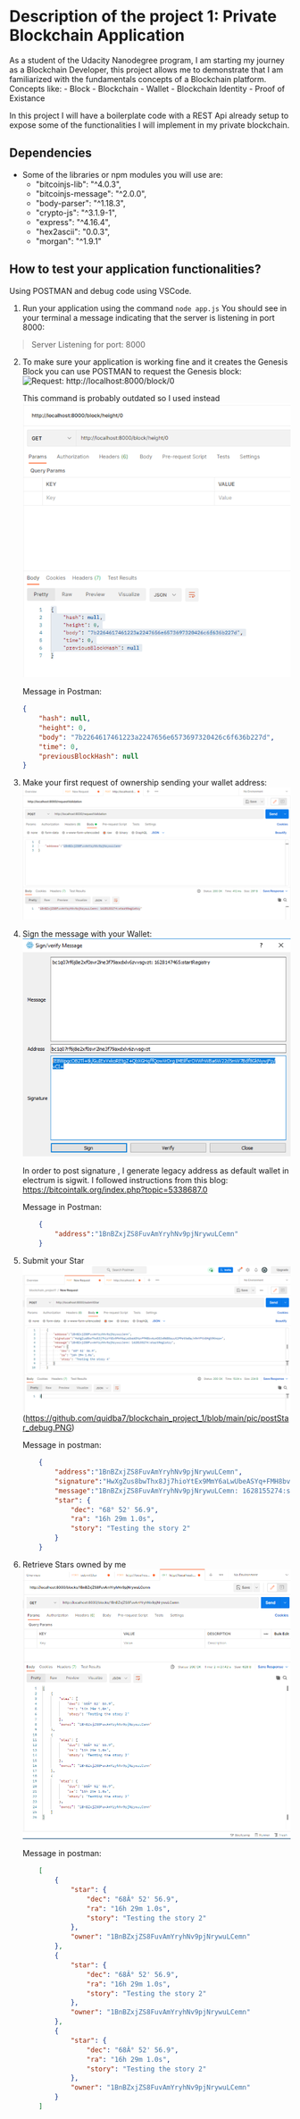 # Description of the project 1: Private Blockchain Application

As a student of the Udacity Nanodegree program, I am starting my journey as a Blockchain Developer, this project allows me to demonstrate
that I am familiarized with the fundamentals concepts of a Blockchain platform.
Concepts like:
    - Block
    - Blockchain
    - Wallet
    - Blockchain Identity
    - Proof of Existance

In this project I will have a boilerplate code with a REST Api already setup to expose some of the functionalities
I will implement in my private blockchain.

## Dependencies

- Some of the libraries or npm modules you will use are:
    - "bitcoinjs-lib": "^4.0.3",
    - "bitcoinjs-message": "^2.0.0",
    - "body-parser": "^1.18.3",
    - "crypto-js": "^3.1.9-1",
    - "express": "^4.16.4",
    - "hex2ascii": "0.0.3",
    - "morgan": "^1.9.1"


## How to test your application functionalities?

Using POSTMAN and debug code using VSCode.

1. Run your application using the command `node app.js`
You should see in your terminal a message indicating that the server is listening in port 8000:
> Server Listening for port: 8000

2. To make sure your application is working fine and it creates the Genesis Block you can use POSTMAN to request the Genesis block:
    ![Request: http://localhost:8000/block/0 ]()

    This command is probably outdated so I used instead ![Request: http://localhost:8000/block/height/0 ](https://github.com/quidba7/blockchain_project_1/blob/main/pic/get_block_height.PNG)

    Message in Postman:
    ```json
    {
        "hash": null,
        "height": 0,
        "body": "7b2264617461223a2247656e6573697320426c6f636b227d",
        "time": 0,
        "previousBlockHash": null
    }   
    ```

3. Make your first request of ownership sending your wallet address:
    ![Request: http://localhost:8000/requestValidation ](https://github.com/quidba7/blockchain_project_1/blob/main/pic/post_message.PNG)

4. Sign the message with your Wallet:
    ![Use the Wallet to sign a message](https://github.com/quidba7/blockchain_project_1/blob/main/pic/signature.PNG)
    
    In order to post signature , I generate legacy address as default wallet in electrum is sigwit. I followed instructions from this blog: https://bitcointalk.org/index.php?topic=5338687.0
    
    Message in Postman:

    ```json
        {
            "address":"1BnBZxjZS8FuvAmYryhNv9pjNrywuLCemn"
        }
    ```

5. Submit your Star
     ![Request: http://localhost:8000/submitstar](https://github.com/quidba7/blockchain_project_1/blob/main/pic/postStar_postman.PNG) (https://github.com/quidba7/blockchain_project_1/blob/main/pic/postStar_debug.PNG)

    Message in postman:

    ```json
        {
            "address":"1BnBZxjZS8FuvAmYryhNv9pjNrywuLCemn",
            "signature":"HwXgZus8bwThx8Jj7hioYtEx9MmY6aLwUbeASYq+FMH8bv4umO8JxRWB5suut1FPetNe0a/m9nYFtk5Hgt9Kmqs=",
            "message":"1BnBZxjZS8FuvAmYryhNv9pjNrywuLCemn: 1628155274:startRegistry",
            "star": {
                "dec": "68° 52' 56.9",
                "ra": "16h 29m 1.0s",
                "story": "Testing the story 2"
            }
        }
    ```

6. Retrieve Stars owned by me
    ![Request: http://localhost:8000/blocks/<WALLET_ADDRESS>](https://github.com/quidba7/blockchain_project_1/blob/main/pic/get_wallet_star_postman.PNG)

    Message in postman:

    ```json
        [
            {
                "star": {
                    "dec": "68Â° 52' 56.9",
                    "ra": "16h 29m 1.0s",
                    "story": "Testing the story 2"
                },
                "owner": "1BnBZxjZS8FuvAmYryhNv9pjNrywuLCemn"
            },
            {
                "star": {
                    "dec": "68Â° 52' 56.9",
                    "ra": "16h 29m 1.0s",
                    "story": "Testing the story 2"
                },
                "owner": "1BnBZxjZS8FuvAmYryhNv9pjNrywuLCemn"
            },
            {
                "star": {
                    "dec": "68Â° 52' 56.9",
                    "ra": "16h 29m 1.0s",
                    "story": "Testing the story 2"
                },
                "owner": "1BnBZxjZS8FuvAmYryhNv9pjNrywuLCemn"
            }
        ]
    ```